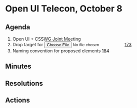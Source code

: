 # Open UI Telecon, October 8

## Agenda

1. Open UI + CSSWG Joint Meeting 
2. Drop target for <input type=file> [173](https://github.com/openui/open-ui/issues/173)
3. Naming convention for proposed elements [184](https://github.com/openui/open-ui/issues/184)

## Minutes

## Resolutions

## Actions
